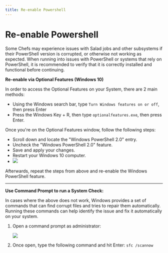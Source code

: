 ```yaml
---
title: Re-enable Powershell
---
```


# Re-enable Powershell

Some Chefs may experience issues with Salad jobs and other subsystems if their PowerShell version is corrupted, or otherwise not working as expected. When running into issues with PowerShell or systems that rely on PowerShell, it is recommended to verify that it is correctly installed and functional before continuing.

**Re-enable via Optional Features (Windows 10)**

In order to access the Optional Features on your System, there are 2 main methods:

- Using the Windows search bar, type `Turn Windows features on or off`, then press Enter
- Press the Windows Key + R, then type `optionalfeatures.exe`, then press Enter.

Once you're on the Optional Features window, follow the following steps:

- Scroll down and locate the "Windows PowerShell 2.0" entry.
- Uncheck the "Windows PowerShell 2.0" feature.
- Save and apply your changes.
- Restart your Windows 10 computer.
- ![](https://s3.amazonaws.com/helpscout.net/docs/assets/615b47bfca9e0011a4434693/images/671c2a9291230b767524b84e/file-tXUl82MQam.png)

Afterwards, repeat the steps from above and re-enable the Windows PowerShell feature.

* * *

**Use Command Prompt to run a System Check:**

In cases where the above does not work, Windows provides a set of commands that can find corrupt files and tries to repair them automatically. Running these commands can help identify the issue and fix it automatically on your system.

1. Open a command prompt as administrator:
   
   ![](https://s3.amazonaws.com/helpscout.net/docs/assets/615b47bfca9e0011a4434693/images/671c29eb4d8d375180ed1306/file-ByIDFWOOXb.png)
2. Once open, type the following command and hit Enter: `sfc /scannow`
